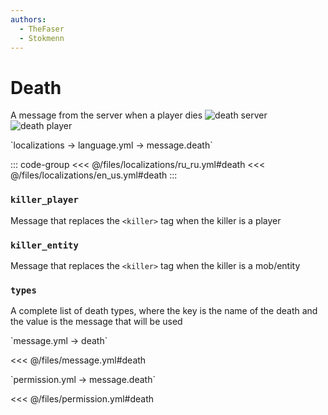 ```yaml
---
authors:
  - TheFaser
  - Stokmenn
---
```


# Death 

<!--@include: @/parts/vanillaWarn.md#message-->

A message from the server when a player dies
![death server](/deathserver.png)  
![death player](/deathplayer.png)

[//]: # (localization)
<!--@include: @/parts/words.md#localization--> 
<!--@include: @/parts/words.md#path--> `localizations → language.yml → message.death`

<!--@include: @/parts/words.md#default--> 

::: code-group
<<< @/files/localizations/ru_ru.yml#death
<<< @/files/localizations/en_us.yml#death
:::

### `killer_player`

Message that replaces the `<killer>` tag when the killer is a player

### `killer_entity`

Message that replaces the `<killer>` tag when the killer is a mob/entity

### `types`

A complete list of death types, where the key is the name of the death and the value is the message that will be used

[//]: # (message.yml)
<!--@include: @/parts/words.md#setting-->
<!--@include: @/parts/words.md#path--> `message.yml → death`

<!--@include: @/parts/words.md#default-->
<<< @/files/message.yml#death

<!--@include: @/parts/enable.md-->
<!--@include: @/parts/range.md-->
<!--@include: @/parts/destination.md-->
<!--@include: @/parts/sound.md-->

[//]: # (permission.yml)
<!--@include: @/parts/words.md#permission-->
<!--@include: @/parts/words.md#path--> `permission.yml → message.death`

<!--@include: @/parts/words.md#default-->
<<< @/files/permission.yml#death

<!--@include: @/parts/permission/permissionTier3.md-->
<!--@include: @/parts/permission/sound.md-->
